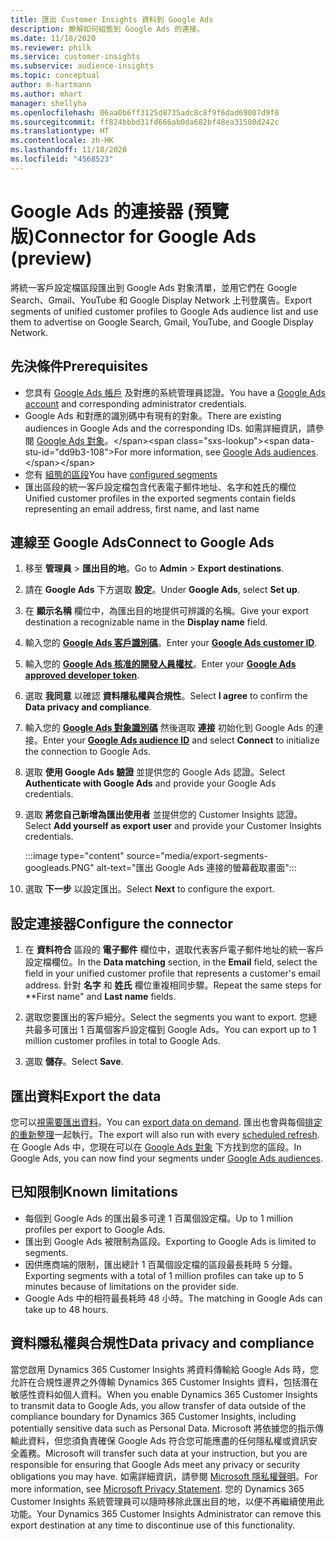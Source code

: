 ```yaml
---
title: 匯出 Customer Insights 資料到 Google Ads
description: 瞭解如何組態到 Google Ads 的連接。
ms.date: 11/18/2020
ms.reviewer: philk
ms.service: customer-insights
ms.subservice: audience-insights
ms.topic: conceptual
author: m-hartmann
ms.author: mhart
manager: shellyha
ms.openlocfilehash: 06aa0b6ff3125d8735adc8c8f9f6dad69087d9f8
ms.sourcegitcommit: ff824bbbd31fd666ab0da682bf48ea31580d242c
ms.translationtype: HT
ms.contentlocale: zh-HK
ms.lasthandoff: 11/18/2020
ms.locfileid: "4568523"
---
```

# <a name="connector-for-google-ads-preview"></a><span data-ttu-id="dd9b3-103">Google Ads 的連接器 (預覽版)</span><span class="sxs-lookup"><span data-stu-id="dd9b3-103">Connector for Google Ads (preview)</span></span>

<span data-ttu-id="dd9b3-104">將統一客戶設定檔區段匯出到 Google Ads 對象清單，並用它們在 Google Search、Gmail、YouTube 和 Google Display Network 上刊登廣告。</span><span class="sxs-lookup"><span data-stu-id="dd9b3-104">Export segments of unified customer profiles to Google Ads audience list and use them to advertise on Google Search, Gmail, YouTube, and Google Display Network.</span></span> 

## <a name="prerequisites"></a><span data-ttu-id="dd9b3-105">先決條件</span><span class="sxs-lookup"><span data-stu-id="dd9b3-105">Prerequisites</span></span>

-   <span data-ttu-id="dd9b3-106">您具有 [Google Ads 帳戶](https://ads.google.com/) 及對應的系統管理員認證。</span><span class="sxs-lookup"><span data-stu-id="dd9b3-106">You have a [Google Ads account](https://ads.google.com/) and corresponding administrator credentials.</span></span>
-   <span data-ttu-id="dd9b3-107">Google Ads 和對應的識別碼中有現有的對象。</span><span class="sxs-lookup"><span data-stu-id="dd9b3-107">There are existing audiences in Google Ads and the corresponding IDs.</span></span> <span data-ttu-id="dd9b3-108">如需詳細資訊，請參閱 [Google Ads 對象](https://support.google.com/google-ads/answer/7558048?hl=en#:~:text=Audience%20lists%20is%20a%20section,Display%20Network%20through%20remarketing%20campaigns.)。</span><span class="sxs-lookup"><span data-stu-id="dd9b3-108">For more information, see [Google Ads audiences](https://support.google.com/google-ads/answer/7558048?hl=en#:~:text=Audience%20lists%20is%20a%20section,Display%20Network%20through%20remarketing%20campaigns.).</span></span>
-   <span data-ttu-id="dd9b3-109">您有 [組態的區段](segments.md)</span><span class="sxs-lookup"><span data-stu-id="dd9b3-109">You have [configured segments](segments.md)</span></span>
-   <span data-ttu-id="dd9b3-110">匯出區段的統一客戶設定檔包含代表電子郵件地址、名字和姓氏的欄位</span><span class="sxs-lookup"><span data-stu-id="dd9b3-110">Unified customer profiles in the exported segments contain fields representing an email address, first name, and last name</span></span>

## <a name="connect-to-google-ads"></a><span data-ttu-id="dd9b3-111">連線至 Google Ads</span><span class="sxs-lookup"><span data-stu-id="dd9b3-111">Connect to Google Ads</span></span>

1. <span data-ttu-id="dd9b3-112">移至 **管理員** > **匯出目的地**。</span><span class="sxs-lookup"><span data-stu-id="dd9b3-112">Go to **Admin** > **Export destinations**.</span></span>

1. <span data-ttu-id="dd9b3-113">請在 **Google Ads** 下方選取 **設定**。</span><span class="sxs-lookup"><span data-stu-id="dd9b3-113">Under **Google Ads**, select **Set up**.</span></span>

1. <span data-ttu-id="dd9b3-114">在 **顯示名稱** 欄位中，為匯出目的地提供可辨識的名稱。</span><span class="sxs-lookup"><span data-stu-id="dd9b3-114">Give your export destination a recognizable name in the **Display name** field.</span></span>

1. <span data-ttu-id="dd9b3-115">輸入您的 **[Google Ads 客戶識別碼](https://support.google.com/google-ads/answer/1704344)**。</span><span class="sxs-lookup"><span data-stu-id="dd9b3-115">Enter your **[Google Ads customer ID](https://support.google.com/google-ads/answer/1704344)**.</span></span>

1. <span data-ttu-id="dd9b3-116">輸入您的 **[Google Ads 核准的開發人員權杖](https://developers.google.com/google-ads/api/docs/first-call/dev-token)**。</span><span class="sxs-lookup"><span data-stu-id="dd9b3-116">Enter your **[Google Ads approved developer token](https://developers.google.com/google-ads/api/docs/first-call/dev-token)**.</span></span>

1. <span data-ttu-id="dd9b3-117">選取 **我同意** 以確認 **資料隱私權與合規性**。</span><span class="sxs-lookup"><span data-stu-id="dd9b3-117">Select **I agree** to confirm the **Data privacy and compliance**.</span></span>

1. <span data-ttu-id="dd9b3-118">輸入您的 **[Google Ads 對象識別碼](https://support.google.com/google-ads/answer/7558048?hl=en#:~:text=Audience%20lists%20is%20a%20section,Display%20Network%20through%20remarketing%20campaigns.)** 然後選取 **連接** 初始化到 Google Ads 的連接。</span><span class="sxs-lookup"><span data-stu-id="dd9b3-118">Enter your **[Google Ads audience ID](https://support.google.com/google-ads/answer/7558048?hl=en#:~:text=Audience%20lists%20is%20a%20section,Display%20Network%20through%20remarketing%20campaigns.)** and select **Connect** to initialize the connection to Google Ads.</span></span>

1. <span data-ttu-id="dd9b3-119">選取 **使用 Google Ads 驗證** 並提供您的 Google Ads 認證。</span><span class="sxs-lookup"><span data-stu-id="dd9b3-119">Select **Authenticate with Google Ads** and provide your Google Ads credentials.</span></span>

1. <span data-ttu-id="dd9b3-120">選取 **將您自己新增為匯出使用者** 並提供您的 Customer Insights 認證。</span><span class="sxs-lookup"><span data-stu-id="dd9b3-120">Select **Add yourself as export user** and provide your Customer Insights credentials.</span></span>

   :::image type="content" source="media/export-segments-googleads.PNG" alt-text="匯出 Google Ads 連接的螢幕截取畫面":::

1. <span data-ttu-id="dd9b3-122">選取 **下一步** 以設定匯出。</span><span class="sxs-lookup"><span data-stu-id="dd9b3-122">Select **Next** to configure the export.</span></span>

## <a name="configure-the-connector"></a><span data-ttu-id="dd9b3-123">設定連接器</span><span class="sxs-lookup"><span data-stu-id="dd9b3-123">Configure the connector</span></span>

1. <span data-ttu-id="dd9b3-124">在 **資料符合** 區段的 **電子郵件** 欄位中，選取代表客戶電子郵件地址的統一客戶設定檔欄位。</span><span class="sxs-lookup"><span data-stu-id="dd9b3-124">In the **Data matching** section, in the **Email** field, select the field in your unified customer profile that represents a customer's email address.</span></span> <span data-ttu-id="dd9b3-125">針對 **名字** 和 **姓氏** 欄位重複相同步驟。</span><span class="sxs-lookup"><span data-stu-id="dd9b3-125">Repeat the same steps for \*\*First name" and **Last name** fields.</span></span>

1. <span data-ttu-id="dd9b3-126">選取您要匯出的客戶細分。</span><span class="sxs-lookup"><span data-stu-id="dd9b3-126">Select the segments you want to export.</span></span> <span data-ttu-id="dd9b3-127">您總共最多可匯出 1 百萬個客戶設定檔到 Google Ads。</span><span class="sxs-lookup"><span data-stu-id="dd9b3-127">You can export up to 1 million customer profiles in total to Google Ads.</span></span>

1. <span data-ttu-id="dd9b3-128">選取 **儲存**。</span><span class="sxs-lookup"><span data-stu-id="dd9b3-128">Select **Save**.</span></span>

## <a name="export-the-data"></a><span data-ttu-id="dd9b3-129">匯出資料</span><span class="sxs-lookup"><span data-stu-id="dd9b3-129">Export the data</span></span>

<span data-ttu-id="dd9b3-130">您可以[視需要匯出資料](export-destinations.md)。</span><span class="sxs-lookup"><span data-stu-id="dd9b3-130">You can [export data on demand](export-destinations.md).</span></span> <span data-ttu-id="dd9b3-131">匯出也會與每個[排定的重新整理](system.md#schedule-tab)一起執行。</span><span class="sxs-lookup"><span data-stu-id="dd9b3-131">The export will also run with every [scheduled refresh](system.md#schedule-tab).</span></span> <span data-ttu-id="dd9b3-132">在 Google Ads 中，您現在可以在 [Google Ads 對象](https://support.google.com/google-ads/answer/7558048?hl=en/) 下方找到您的區段。</span><span class="sxs-lookup"><span data-stu-id="dd9b3-132">In Google Ads, you can now find your segments under [Google Ads audiences](https://support.google.com/google-ads/answer/7558048?hl=en/).</span></span>

## <a name="known-limitations"></a><span data-ttu-id="dd9b3-133">已知限制</span><span class="sxs-lookup"><span data-stu-id="dd9b3-133">Known limitations</span></span>

- <span data-ttu-id="dd9b3-134">每個到 Google Ads 的匯出最多可達 1 百萬個設定檔。</span><span class="sxs-lookup"><span data-stu-id="dd9b3-134">Up to 1 million profiles per export to Google Ads.</span></span>
- <span data-ttu-id="dd9b3-135">匯出到 Google Ads 被限制為區段。</span><span class="sxs-lookup"><span data-stu-id="dd9b3-135">Exporting to Google Ads is limited to segments.</span></span>
- <span data-ttu-id="dd9b3-136">因供應商端的限制，匯出總計 1 百萬個設定檔的區段最長耗時 5 分鐘。</span><span class="sxs-lookup"><span data-stu-id="dd9b3-136">Exporting segments with a total of 1 million profiles can take up to 5 minutes because of limitations on the provider side.</span></span> 
- <span data-ttu-id="dd9b3-137">Google Ads 中的相符最長耗時 48 小時。</span><span class="sxs-lookup"><span data-stu-id="dd9b3-137">The matching in Google Ads can take up to 48 hours.</span></span>

## <a name="data-privacy-and-compliance"></a><span data-ttu-id="dd9b3-138">資料隱私權與合規性</span><span class="sxs-lookup"><span data-stu-id="dd9b3-138">Data privacy and compliance</span></span>

<span data-ttu-id="dd9b3-139">當您啟用 Dynamics 365 Customer Insights 將資料傳輸給 Google Ads 時，您允許在合規性邊界之外傳輸 Dynamics 365 Customer Insights 資料，包括潛在敏感性資料如個人資料。</span><span class="sxs-lookup"><span data-stu-id="dd9b3-139">When you enable Dynamics 365 Customer Insights to transmit data to Google Ads, you allow transfer of data outside of the compliance boundary for Dynamics 365 Customer Insights, including potentially sensitive data such as Personal Data.</span></span> <span data-ttu-id="dd9b3-140">Microsoft 將依據您的指示傳輸此資料，但您須負責確保 Google Ads 符合您可能應盡的任何隱私權或資訊安全義務。</span><span class="sxs-lookup"><span data-stu-id="dd9b3-140">Microsoft will transfer such data at your instruction, but you are responsible for ensuring that Google Ads meet any privacy or security obligations you may have.</span></span> <span data-ttu-id="dd9b3-141">如需詳細資訊，請參閱 [Microsoft 隱私權聲明](https://go.microsoft.com/fwlink/?linkid=396732)。</span><span class="sxs-lookup"><span data-stu-id="dd9b3-141">For more information, see [Microsoft Privacy Statement](https://go.microsoft.com/fwlink/?linkid=396732).</span></span>
<span data-ttu-id="dd9b3-142">您的 Dynamics 365 Customer Insights 系統管理員可以隨時移除此匯出目的地，以便不再繼續使用此功能。</span><span class="sxs-lookup"><span data-stu-id="dd9b3-142">Your Dynamics 365 Customer Insights Administrator can remove this export destination at any time to discontinue use of this functionality.</span></span>
